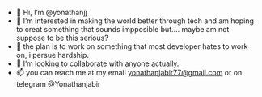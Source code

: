 - 👋 Hi, I’m @yonathanjj
- 👀 I’m interested in making the world better through tech and am hoping to creat something that sounds impposible but.... maybe am not suppose to be this serious?
- 🌱 the plan is to work on something that most developer hates to work on, i persue hardship.
- 💞️ I’m looking to collaborate with anyone actually.
- 📫 you can reach me at my email yonathanjabir77@gmail.com or on telegram @Yonathanjabir

<!---
yonathanjj/yonathanjj is a ✨ special ✨ repository because its `README.md` (this file) appears on your GitHub profile.
You can click the Preview link to take a look at your changes.
--->
